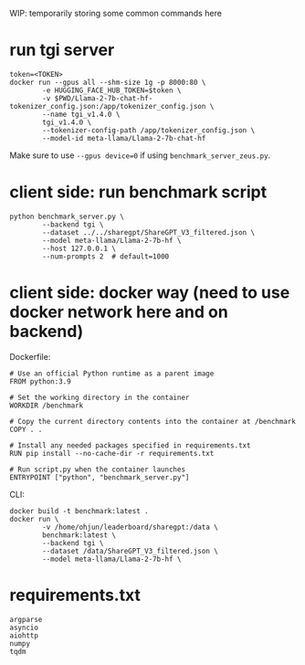 WIP: temporarily storing some common commands here

# run tgi server
```
token=<TOKEN>
docker run --gpus all --shm-size 1g -p 8000:80 \
        -e HUGGING_FACE_HUB_TOKEN=$token \
        -v $PWD/Llama-2-7b-chat-hf-tokenizer_config.json:/app/tokenizer_config.json \
        --name tgi_v1.4.0 \
        tgi_v1.4.0 \
        --tokenizer-config-path /app/tokenizer_config.json \
        --model-id meta-llama/Llama-2-7b-chat-hf
```
Make sure to use `--gpus device=0` if using `benchmark_server_zeus.py`.

# client side: run benchmark script
```
python benchmark_server.py \
        --backend tgi \
        --dataset ../../sharegpt/ShareGPT_V3_filtered.json \
        --model meta-llama/Llama-2-7b-hf \
        --host 127.0.0.1 \
        --num-prompts 2  # default=1000
```

# client side: docker way (need to use docker network here and on backend)
Dockerfile:
```
# Use an official Python runtime as a parent image
FROM python:3.9

# Set the working directory in the container
WORKDIR /benchmark

# Copy the current directory contents into the container at /benchmark
COPY . .

# Install any needed packages specified in requirements.txt
RUN pip install --no-cache-dir -r requirements.txt

# Run script.py when the container launches
ENTRYPOINT ["python", "benchmark_server.py"]
```
CLI:
```
docker build -t benchmark:latest .
docker run \
        -v /home/ohjun/leaderboard/sharegpt:/data \
        benchmark:latest \
        --backend tgi \
        --dataset /data/ShareGPT_V3_filtered.json \
        --model meta-llama/Llama-2-7b-hf \
```

# requirements.txt
```
argparse
asyncio
aiohttp
numpy
tqdm
```